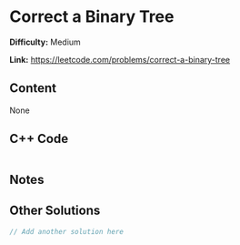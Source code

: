 # Correct a Binary Tree

**Difficulty:** Medium

**Link:** https://leetcode.com/problems/correct-a-binary-tree

## Content

None

## C++ Code

```cpp

```
## Notes

<!--
Add your notes here.

-->
## Other Solutions

```cpp
// Add another solution here
```
